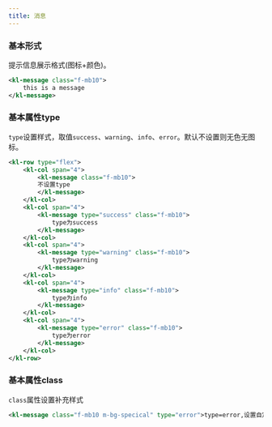 ```yaml
---
title: 消息
---
```


### 基本形式
提示信息展示格式(图标+颜色)。

<!-- demo_start -->
<div class="m-example"></div>

```xml
<kl-message class="f-mb10">
    this is a message
</kl-message>
```

<!-- demo_end -->


### 基本属性type
`type`设置样式，取值`success`、`warning`、`info`、`error`。默认不设置则无色无图标。

<!-- demo_start -->
<div class="m-example"></div>

```xml
<kl-row type="flex">
    <kl-col span="4">
        <kl-message class="f-mb10">
        不设置type
        </kl-message>
    </kl-col>
    <kl-col span="4">
        <kl-message type="success" class="f-mb10">
            type为success
        </kl-message>
    </kl-col>
    <kl-col span="4">
        <kl-message type="warning" class="f-mb10">
            type为warning
        </kl-message>
    </kl-col>
    <kl-col span="4">
        <kl-message type="info" class="f-mb10">
            type为info
        </kl-message>
    </kl-col>
    <kl-col span="4">
        <kl-message type="error" class="f-mb10">
            type为error
        </kl-message>
    </kl-col>
</kl-row>
```

<!-- demo_end -->

### 基本属性class
`class`属性设置补充样式

<!-- demo_start -->
<div class="m-example">
    <style>
        .m-bg-specical {
            background: #ccc;
            color: #FFF;
            border: none;
        }
    </style>
</div>

```xml
<kl-message class="f-mb10 m-bg-specical" type="error">type=error,设置自定义class</kl-message>
```

<!-- demo_end -->

